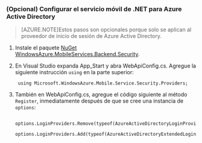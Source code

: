 ### (Opcional) Configurar el servicio móvil de .NET para Azure Active Directory

>[AZURE.NOTE]Estos pasos son opcionales porque solo se aplican al proveedor de inicio de sesión de Azure Active Directory.

1. Instale el paquete [NuGet WindowsAzure.MobileServices.Backend.Security](https://www.nuget.org/packages/WindowsAzure.MobileServices.Backend.Security).

2. En Visual Studio expanda App\_Start y abra WebApiConfig.cs. Agregue la siguiente instrucción `using` en la parte superior:

        using Microsoft.WindowsAzure.Mobile.Service.Security.Providers;

3. También en WebApiConfig.cs, agregue el código siguiente al método `Register`, inmediatamente después de que se cree una instancia de `options`:

        options.LoginProviders.Remove(typeof(AzureActiveDirectoryLoginProvider));
        options.LoginProviders.Add(typeof(AzureActiveDirectoryExtendedLoginProvider));

<!---HONumber=Oct15_HO3-->